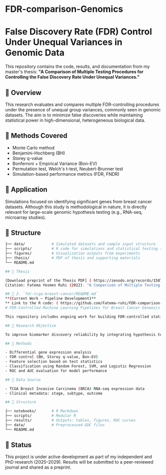 # FDR-comparison-Genomics
# False Discovery Rate (FDR) Control Under Unequal Variances in Genomic Data

This repository contains the code, results, and documentation from my master's thesis:
**"A Comparison of Multiple Testing Procedures for Controlling the False Discovery Rate Under Unequal Variances."**

## 📌 Overview
This research evaluates and compares multiple FDR-controlling procedures under the presence of unequal group variances, commonly seen in genomic datasets. The aim is to minimize false discoveries while maintaining statistical power in high-dimensional, heterogeneous biological data.

## 🧪 Methods Covered

- Monte Carlo method
- Benjamini-Hochberg (BH)
- Storey q-value
- Bonferroni + Empirical Variance (Bon-EV)
- Permutation test, Welch's t-test, Neubert-Brunner test
- Simulation-based performance metrics (FDR, FNDR)

## 🧬 Application

Simulations focused on identifying significant genes from breast cancer datasets. Although this study is methodological in nature, it is directly relevant for large-scale genomic hypothesis testing (e.g., RNA-seq, microarray studies).

## 📁 Structure

```bash
├── data/            # Simulated datasets and sample input structure
├── scripts/         # R code for simulations and statistical testing ( https://github.com/Fatema-ruhi/FDR-comparison-Genomics/blob/37f93fa66f747cde537d65ebbb0b9eedb16cafda/Thesis_Code.R )
├── figures/         # Visualization outputs from experiments
├── thesis/          # PDF of thesis and supporting materials
└── README.md

## 📄 Thesis

[Download preprint of the Thesis PDF] ( https://zenodo.org/records/15874662 )
Citation: Fatema Yesmen Ruhi (2022). "A Comparison of Multiple Testing Procedures for Controlling the False Discovery Rate Under Unequal Variances." Department of Mathematics, Southeast Missouri State University.

## 📁 2. `fdr-tcga-breast-cancer/README.md`  
**(Current Work – Pipeline Development)**
** Link to the R code: ( https://github.com/Fatema-ruhi/FDR-comparison-Genomics/blob/b2301ca759fd0a6b9f6ecf517fc5330001c17aa9/Current%20Rcode%20(in%20progress) ) 
# FDR-Controlled Machine Learning Pipelines for Breast Cancer Genomics

This repository includes ongoing work for building FDR-controlled statistical pipelines to identify cancer-specific gene signatures from high-dimensional genomic datasets, using publicly available data from the National Cancer Insitute GDC data.

## 🎯 Research Objective

To improve biomarker discovery reliability by integrating hypothesis testing with FDR control methods and machine learning classifiers across groups of data.

## 🔬 Methods

- Differential gene expression analysis
- FDR control (BH, Storey q-value, Bon-EV)
- Feature selection based on test statistics
- Classification using Random Forest, SVM, and Logistic Regression
- ROC and AUC evaluation for model performance

## 🧬 Data Source

- TCGA Breast Invasive Carcinoma (BRCA) RNA-seq expression data  
- Clinical metadata: stage, subtype, outcome

## 📁 Structure

├── notebooks/       # R Markdown
├── scripts/         # Modular R
├── results/         # Outputs: tables, figures, ROC curves
├── data/            # Preprocessed GDC files
└── README.md
````


## 🚧 Status

This project is under active development as part of my independent and PhD research (2025–2029). Results will be submitted to a peer-reviewed journal and shared as a preprint.
